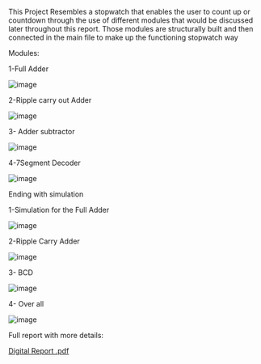 This Project Resembles a stopwatch that enables the user to count up or countdown through the use of different modules that would be discussed later throughout this report. Those modules are structurally built and then connected in the main file to make up the functioning stopwatch way 

Modules:


1-Full Adder


![image](https://user-images.githubusercontent.com/69484554/135271193-bc250040-d343-4500-bb5c-5120f7287cae.png)


2-Ripple carry out Adder


![image](https://user-images.githubusercontent.com/69484554/135271251-e4ea3251-b3c0-4af8-ada4-11f9679e3c36.png)


3- Adder subtractor

![image](https://user-images.githubusercontent.com/69484554/135271293-4936243d-26ab-4d7b-b68e-165e55ef3220.png)


4-7Segment Decoder

![image](https://user-images.githubusercontent.com/69484554/135271352-8e28a7c7-c651-434f-a6e9-7e6923f4012a.png)


Ending with simulation 

1-Simulation for the Full Adder

![image](https://user-images.githubusercontent.com/69484554/135271493-3ff95c8f-f205-40c7-9b2a-b7a6f31b9151.png)


2-Ripple Carry Adder

![image](https://user-images.githubusercontent.com/69484554/135271524-52732905-cb1b-467c-812c-c5da2f15b837.png)


3- BCD

![image](https://user-images.githubusercontent.com/69484554/135271579-2a2f118c-c63c-403a-a43d-2e216fc1f9b1.png)

4- Over all

![image](https://user-images.githubusercontent.com/69484554/135271643-ebc9ad69-23e3-42a7-a6e2-a8eae41c5622.png)


Full report with more details:


[Digital Report .pdf](https://github.com/Ahmed23Adel/Stop_watch/files/7251937/Digital.Report.pdf)


